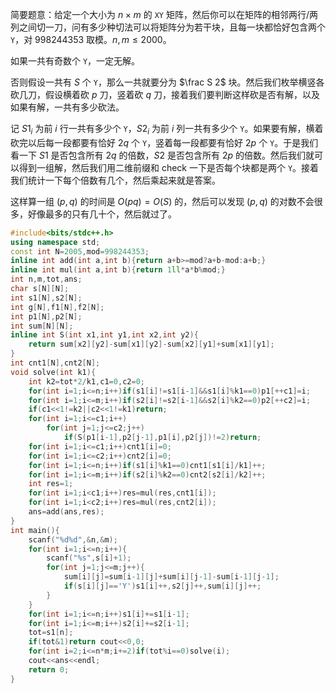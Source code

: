 简要题意：给定一个大小为 $n\times m$ 的 `XY` 矩阵，然后你可以在矩阵的相邻两行/两列之间切一刀，问有多少种切法可以将矩阵分为若干块，且每一块都恰好包含两个 `Y`，对 $998244353$ 取模。$n,m\le 2000$。

如果一共有奇数个 `Y`，一定无解。

否则假设一共有 $S$ 个 `Y`，那么一共就要分为 $\frac S 2$ 块。然后我们枚举横竖各砍几刀，假设横着砍 $p$ 刀，竖着砍 $q$ 刀，接着我们要判断这样砍是否有解，以及如果有解，一共有多少砍法。

记 $S1_i$ 为前 $i$ 行一共有多少个 `Y`，$S2_i$ 为前 $i$ 列一共有多少个 `Y`。如果要有解，横着砍完以后每一段都要有恰好 $2q$ 个 `Y`，竖着每一段都要有恰好 $2p$ 个 `Y`。于是我们看一下 $S1$ 是否包含所有 $2q$ 的倍数，$S2$ 是否包含所有 $2p$ 的倍数。然后我们就可以得到一组解，然后我们用二维前缀和 check 一下是否每个块都是两个 `Y`。接着我们统计一下每个倍数有几个，然后乘起来就是答案。

这样算一组 $(p,q)$ 的时间是 $O(pq)=O(S)$ 的，然后可以发现 $(p,q)$ 的对数不会很多，好像最多的只有几十个，然后就过了。

```c++
#include<bits/stdc++.h>
using namespace std;
const int N=2005,mod=998244353;
inline int add(int a,int b){return a+b>=mod?a+b-mod:a+b;}
inline int mul(int a,int b){return 1ll*a*b%mod;}
int n,m,tot,ans;
char s[N][N];
int s1[N],s2[N];
int g[N],f1[N],f2[N];
int p1[N],p2[N];
int sum[N][N];
inline int S(int x1,int y1,int x2,int y2){
	return sum[x2][y2]-sum[x1][y2]-sum[x2][y1]+sum[x1][y1];
}
int cnt1[N],cnt2[N];
void solve(int k1){
	int k2=tot*2/k1,c1=0,c2=0;
	for(int i=1;i<=n;i++)if(s1[i]!=s1[i-1]&&s1[i]%k1==0)p1[++c1]=i;
	for(int i=1;i<=m;i++)if(s2[i]!=s2[i-1]&&s2[i]%k2==0)p2[++c2]=i;
	if(c1<<1!=k2||c2<<1!=k1)return;
	for(int i=1;i<=c1;i++)
		for(int j=1;j<=c2;j++)
			if(S(p1[i-1],p2[j-1],p1[i],p2[j])!=2)return;
	for(int i=1;i<=c1;i++)cnt1[i]=0;
	for(int i=1;i<=c2;i++)cnt2[i]=0;
	for(int i=1;i<=n;i++)if(s1[i]%k1==0)cnt1[s1[i]/k1]++;
	for(int i=1;i<=m;i++)if(s2[i]%k2==0)cnt2[s2[i]/k2]++;
	int res=1;
	for(int i=1;i<c1;i++)res=mul(res,cnt1[i]);
	for(int i=1;i<c2;i++)res=mul(res,cnt2[i]);
	ans=add(ans,res);
}
int main(){
	scanf("%d%d",&n,&m);
	for(int i=1;i<=n;i++){
		scanf("%s",s[i]+1);
		for(int j=1;j<=m;j++){
			sum[i][j]=sum[i-1][j]+sum[i][j-1]-sum[i-1][j-1];
			if(s[i][j]=='Y')s1[i]++,s2[j]++,sum[i][j]++;
		}
	}
	for(int i=1;i<=n;i++)s1[i]+=s1[i-1];
	for(int i=1;i<=m;i++)s2[i]+=s2[i-1];
	tot=s1[n];
	if(tot&1)return cout<<0,0;
	for(int i=2;i<=n*m;i+=2)if(tot%i==0)solve(i);
	cout<<ans<<endl;
	return 0;
}
```
